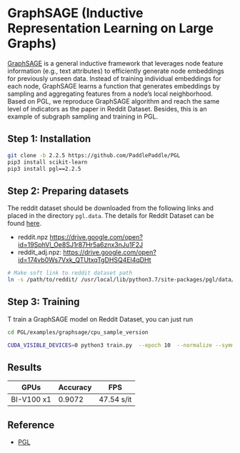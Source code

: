 # GraphSAGE (Inductive Representation Learning on Large Graphs)

[GraphSAGE](https://cs.stanford.edu/people/jure/pubs/graphsage-nips17.pdf) is a general inductive framework that leverages node feature
information (e.g., text attributes) to efficiently generate node embeddings for previously unseen data. Instead of training individual embeddings for each node, GraphSAGE learns a function that generates embeddings by sampling and aggregating features from a node’s local neighborhood. Based on PGL, we reproduce GraphSAGE algorithm and reach the same level of indicators as the paper in Reddit Dataset. Besides, this is an example of subgraph sampling and training in PGL.

## Step 1: Installation

```bash
git clone -b 2.2.5 https://github.com/PaddlePaddle/PGL
pip3 install scikit-learn
pip3 install pgl==2.2.5
```

## Step 2: Preparing datasets
The reddit dataset should be downloaded from the following links and placed in the directory ```pgl.data```. The details for Reddit Dataset can be found [here](https://cs.stanford.edu/people/jure/pubs/graphsage-nips17.pdf).

- reddit.npz https://drive.google.com/open?id=19SphVl_Oe8SJ1r87Hr5a6znx3nJu1F2J
- reddit_adj.npz: https://drive.google.com/open?id=174vb0Ws7Vxk_QTUtxqTgDHSQ4El4qDHt

```bash
# Make soft link to reddit dataset path
ln -s /path/to/reddit/ /usr/local/lib/python3.7/site-packages/pgl/data/
```

## Step 3: Training

T  train a GraphSAGE model on Reddit Dataset, you can just run

```bash
cd PGL/examples/graphsage/cpu_sample_version

CUDA_VISIBLE_DEVICES=0 python3 train.py  --epoch 10  --normalize --symmetry
```

## Results

| GPUs | Accuracy   | FPS |
| --- | --- | --- |
| BI-V100 x1 | 0.9072 | 47.54 s/it |

## Reference

- [PGL](https://github.com/PaddlePaddle/pgl)
